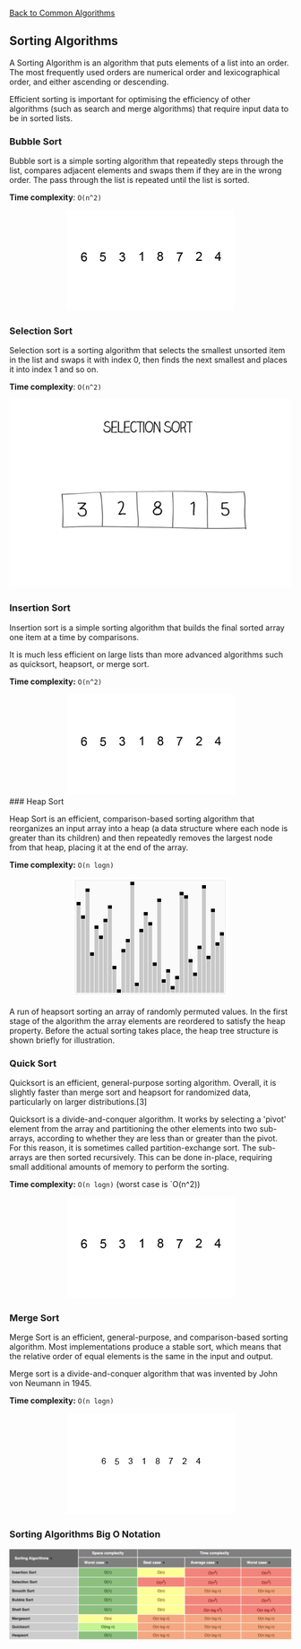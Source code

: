 [Back to Common Algorithms](03-common-algorithms.md)
## Sorting Algorithms

A Sorting Algorithm is an algorithm that puts elements of a list into an order. The most frequently used orders are numerical order and lexicographical order, and either ascending or descending. 

Efficient sorting is important for optimising the efficiency of other algorithms (such as search and merge algorithms) that require input data to be in sorted lists. 

### Bubble Sort

Bubble sort is a simple sorting algorithm that repeatedly steps through the list, compares adjacent elements and swaps them if they are in the wrong order. The pass through the list is repeated until the list is sorted.

**Time complexity**: `O(n^2)`

<div style="text-align:center">
	<img src="./assets/bubble-sort.gif"/>
</div>

### Selection Sort

Selection sort is a sorting algorithm that selects the smallest unsorted item in the list and swaps it with index 0, then finds the next smallest and places it into index 1 and so on.

**Time complexity**: `O(n^2)`

<div style="text-align:center">
	<img src="./assets/selection-sort.gif"/>
</div>

### Insertion Sort

Insertion sort is a simple sorting algorithm that builds the final sorted array one item at a time by comparisons. 

It is much less efficient on large lists than more advanced algorithms such as quicksort, heapsort, or merge sort.

**Time complexity:** `O(n^2)`

<div style="text-align:center">
	<img src="./assets/insertion-sort.gif"/>
</div>
### Heap Sort

Heap Sort is an efficient, comparison-based sorting algorithm that reorganizes an input array into a heap (a data structure where each node is greater than its children) and then repeatedly removes the largest node from that heap, placing it at the end of the array.

**Time complexity:** `O(n logn)`

<div style="text-align:center">
	<img src="./assets/heapsort.gif"/>
</div>

А run of heapsort sorting an array of randomly permuted values. In the first stage of the algorithm the array elements are reordered to satisfy the heap property. Before the actual sorting takes place, the heap tree structure is shown briefly for illustration.

### Quick Sort

Quicksort is an efficient, general-purpose sorting algorithm. Overall, it is slightly faster than merge sort and heapsort for randomized data, particularly on larger distributions.[3]

Quicksort is a divide-and-conquer algorithm. It works by selecting a 'pivot' element from the array and partitioning the other elements into two sub-arrays, according to whether they are less than or greater than the pivot. For this reason, it is sometimes called partition-exchange sort. The sub-arrays are then sorted recursively. This can be done in-place, requiring small additional amounts of memory to perform the sorting.

**Time complexity:** `O(n logn)` (worst case is `O(n^2))

<div style="text-align:center">
	<img src="./assets/quicksort.gif"/>
</div>

### Merge Sort

Merge Sort is an efficient, general-purpose, and comparison-based sorting algorithm. Most implementations produce a stable sort, which means that the relative order of equal elements is the same in the input and output. 

Merge sort is a divide-and-conquer algorithm that was invented by John von Neumann in 1945.

**Time complexity:** `O(n logn)`


<div style="text-align:center">
	<img src="./assets/mergesort.gif"/>
</div>


### Sorting Algorithms Big O Notation

<div style="text-align: center;">
	<img src="./assets/algorithms-cheatsheet.png" alt="algorithms_bigO_notation"/>
</div>

